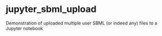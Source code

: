 # jupyter_sbml_upload
Demonstration of uploaded multiple user SBML (or indeed any) files to a Jupyter notebook
